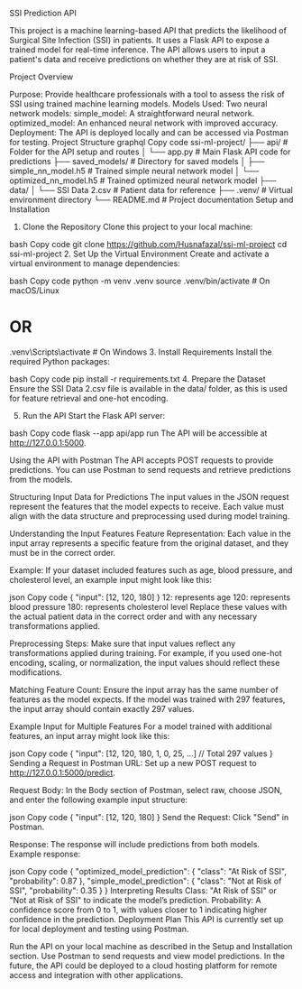 SSI Prediction API

This project is a machine learning-based API that predicts the likelihood of Surgical Site Infection (SSI) in patients. It uses a Flask API to expose a trained model for real-time inference. The API allows users to input a patient's data and receive predictions on whether they are at risk of SSI.

Project Overview

Purpose: Provide healthcare professionals with a tool to assess the risk of SSI using trained machine learning models.
Models Used: Two neural network models:
simple_model: A straightforward neural network.
optimized_model: An enhanced neural network with improved accuracy.
Deployment: The API is deployed locally and can be accessed via Postman for testing.
Project Structure
graphql
Copy code
ssi-ml-project/
├── api/                              # Folder for the API setup and routes
│   └── app.py                        # Main Flask API code for predictions
├── saved_models/                     # Directory for saved models
│   ├── simple_nn_model.h5            # Trained simple neural network model
│   └── optimized_nn_model.h5         # Trained optimized neural network model
├── data/
│   └── SSI Data 2.csv                # Patient data for reference
├── .venv/                            # Virtual environment directory
└── README.md                         # Project documentation
Setup and Installation
1. Clone the Repository
Clone this project to your local machine:

bash
Copy code
git clone <https://github.com/Husnafazal/ssi-ml-project>
cd ssi-ml-project
2. Set Up the Virtual Environment
Create and activate a virtual environment to manage dependencies:

bash
Copy code
python -m venv .venv
source .venv/bin/activate  # On macOS/Linux
# OR
.venv\Scripts\activate     # On Windows
3. Install Requirements
Install the required Python packages:

bash
Copy code
pip install -r requirements.txt
4. Prepare the Dataset
Ensure the SSI Data 2.csv file is available in the data/ folder, as this is used for feature retrieval and one-hot encoding.

5. Run the API
Start the Flask API server:

bash
Copy code
flask --app api/app run
The API will be accessible at http://127.0.0.1:5000.

Using the API with Postman
The API accepts POST requests to provide predictions. You can use Postman to send requests and retrieve predictions from the models.

Structuring Input Data for Predictions
The input values in the JSON request represent the features that the model expects to receive. Each value must align with the data structure and preprocessing used during model training.

Understanding the Input Features
Feature Representation: Each value in the input array represents a specific feature from the original dataset, and they must be in the correct order.

Example: If your dataset included features such as age, blood pressure, and cholesterol level, an example input might look like this:

json
Copy code
{
    "input": [12, 120, 180]
}
12: represents age
120: represents blood pressure
180: represents cholesterol level
Replace these values with the actual patient data in the correct order and with any necessary transformations applied.

Preprocessing Steps: Make sure that input values reflect any transformations applied during training. For example, if you used one-hot encoding, scaling, or normalization, the input values should reflect these modifications.

Matching Feature Count: Ensure the input array has the same number of features as the model expects. If the model was trained with 297 features, the input array should contain exactly 297 values.

Example Input for Multiple Features
For a model trained with additional features, an input array might look like this:

json
Copy code
{
    "input": [12, 120, 180, 1, 0, 25, ...]  // Total 297 values
}
Sending a Request in Postman
URL: Set up a new POST request to http://127.0.0.1:5000/predict.

Request Body: In the Body section of Postman, select raw, choose JSON, and enter the following example input structure:

json
Copy code
{
  "input": [12, 120, 180]
}
Send the Request: Click "Send" in Postman.

Response: The response will include predictions from both models. Example response:

json
Copy code
{
  "optimized_model_prediction": {
    "class": "At Risk of SSI",
    "probability": 0.87
  },
  "simple_model_prediction": {
    "class": "Not at Risk of SSI",
    "probability": 0.35
  }
}
Interpreting Results
Class: "At Risk of SSI" or "Not at Risk of SSI" to indicate the model’s prediction.
Probability: A confidence score from 0 to 1, with values closer to 1 indicating higher confidence in the prediction.
Deployment Plan
This API is currently set up for local deployment and testing using Postman.

Run the API on your local machine as described in the Setup and Installation section.
Use Postman to send requests and view model predictions.
In the future, the API could be deployed to a cloud hosting platform for remote access and integration with other applications.

